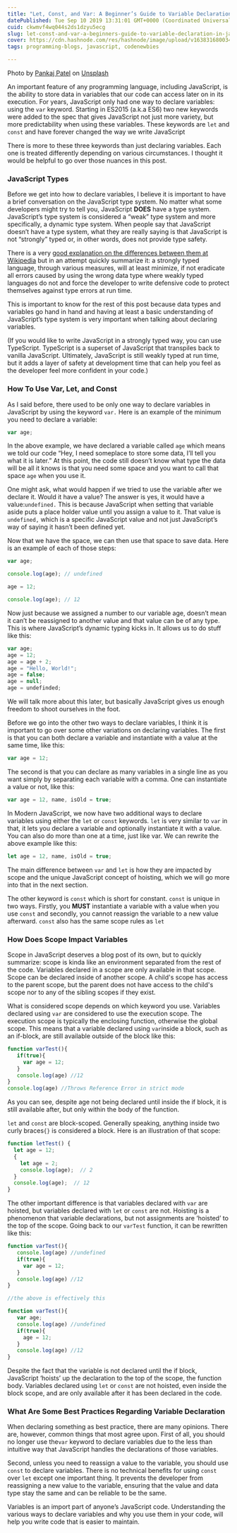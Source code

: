 ```yaml
---
title: "Let, Const, and Var: A Beginner’s Guide to Variable Declaration in JavaScript"
datePublished: Tue Sep 10 2019 13:31:01 GMT+0000 (Coordinated Universal Time)
cuid: ckwmvf4wq044s2ds1dzyu5ecg
slug: let-const-and-var-a-beginners-guide-to-variable-declaration-in-javascript-3486d6a4dfd5
cover: https://cdn.hashnode.com/res/hashnode/image/upload/v1638316800349/GB0of-sum.jpeg
tags: programming-blogs, javascript, codenewbies

---
```


Photo by [Pankaj Patel](https://unsplash.com/@pankajpatel?utm_source=medium&utm_medium=referral) on [Unsplash](https://unsplash.com?utm_source=medium&utm_medium=referral)

An important feature of any programming language, including JavaScript, is the ability to store data in variables that our code can access later on in its execution. For years, JavaScript only had one way to declare variables: using the `var` keyword. Starting in ES2015 (a.k.a ES6) two new keywords were added to the spec that gives JavaScript not just more variety, but more predictability when using these variables. These keywords are `let` and `const` and have forever changed the way we write JavaScript

There is more to these three keywords than just declaring variables. Each one is treated differently depending on various circumstances. I thought it would be helpful to go over those nuances in this post.

### JavaScript Types

Before we get into how to declare variables, I believe it is important to have a brief conversation on the JavaScript type system. No matter what some developers might try to tell you, JavaScript **DOES** have a type system. JavaScript’s type system is considered a “weak” type system and more specifically, a dynamic type system. When people say that JavaScript doesn’t have a type system, what they are really saying is that JavaScript is not “strongly” typed or, in other words, does not provide type safety.

There is a very [good explanation on the differences between them at Wikipedia](https://en.wikipedia.org/wiki/Strong_and_weak_typing) but in an attempt quickly summarize it: a strongly typed language, through various measures, will at least minimize, if not eradicate all errors caused by using the wrong data type where weakly typed languages do not and force the developer to write defensive code to protect themselves against type errors at run time.

This is important to know for the rest of this post because data types and variables go hand in hand and having at least a basic understanding of JavaScript’s type system is very important when talking about declaring variables.

(If you would like to write JavaScript in a strongly typed way, you can use TypeScript. TypeScript is a superset of JavaScript that transpiles back to vanilla JavaScript. Ultimately, JavaScript is still weakly typed at run time, but it adds a layer of safety at development time that can help you feel as the developer feel more confident in your code.)

### How To Use Var, Let, and Const

As I said before, there used to be only one way to declare variables in JavaScript by using the keyword `var.` Here is an example of the minimum you need to declare a variable:

```javascript
var age;
```

In the above example, we have declared a variable called `age` which means we told our code “Hey, I need someplace to store some data, I’ll tell you what it is later.” At this point, the code still doesn’t know what type the data will be all it knows is that you need some space and you want to call that space `age` when you use it.

One might ask, what would happen if we tried to use the variable after we declare it. Would it have a value? The answer is yes, it would have a value:`undefined.` This is because JavaScript when setting that variable aside puts a place holder value until you assign a value to it. That value is `undefined,` which is a specific JavaScript value and not just JavaScript’s way of saying it hasn’t been defined yet.

Now that we have the space, we can then use that space to save data. Here is an example of each of those steps:

```javascript
var age;

console.log(age); // undefined

age = 12;

console.log(age); // 12
```

Now just because we assigned a number to our variable age, doesn’t mean it can’t be reassigned to another value and that value can be of any type. This is where JavaScript’s dynamic typing kicks in. It allows us to do stuff like this:

```javascript
var age;  
age = 12;  
age = age + 2;  
age = "Hello, World!";  
age = false;  
age = null;  
age = undefinded;
```

We will talk more about this later, but basically JavaScript gives us enough freedom to shoot ourselves in the foot.

Before we go into the other two ways to declare variables, I think it is important to go over some other variations on declaring variables. The first is that you can both declare a variable and instantiate with a value at the same time, like this:

```javascript
var age = 12;
```

The second is that you can declare as many variables in a single line as you want simply by separating each variable with a comma. One can instantiate a value or not, like this:

```javascript
var age = 12, name, isOld = true;
```

In Modern JavaScript, we now have two additional ways to declare variables using either the `let` or `const` keywords. `let` is very similar to `var` in that, it lets you declare a variable and optionally instantiate it with a value. You can also do more than one at a time, just like var. We can rewrite the above example like this:

```javascript
let age = 12, name, isOld = true;
```

The main difference between `var` and `let` is how they are impacted by scope and the unique JavaScript concept of hoisting, which we will go more into that in the next section.

The other keyword is `const` which is short for constant. `const` is unique in two ways. Firstly, you **MUST** instantiate a variable with a value when you use `const` and secondly, you cannot reassign the variable to a new value afterward. `const` also has the same scope rules as `let`

### How Does Scope Impact Variables

Scope in JavaScript deserves a blog post of its own, but to quickly summarize: scope is kinda like an environment separated from the rest of the code. Variables declared in a scope are only available in that scope. Scope can be declared inside of another scope. A child's scope has access to the parent scope, but the parent does not have access to the child's scope nor to any of the sibling scopes if they exist.

What is considered scope depends on which keyword you use. Variables declared using `var` are considered to use the execution scope. The execution scope is typically the enclosing function, otherwise the global scope. This means that a variable declared using `var`inside a block, such as an if-block, are still available outside of the block like this:

```javascript
function varTest(){  
   if(true){  
     var age = 12;  
   }  
   console.log(age) //12  
}  
console.log(age) //Throws Reference Error in strict mode
```

As you can see, despite age not being declared until inside the if block, it is still available after, but only within the body of the function.

`let` and `const` are block-scoped. Generally speaking, anything inside two curly braces`{}` is considered a block. Here is an illustration of that scope:

```javascript
function letTest() {  
  let age = 12;  
  {  
    let age = 2;   
    console.log(age);  // 2  
  }  
  console.log(age);  // 12  
}
```

The other important difference is that variables declared with `var` are hoisted, but variables declared with `let` or `const` are not. Hoisting is a phenomenon that variable declarations, but not assignments are ‘hoisted’ to the top of the scope. Going back to our `varTest` function, it can be rewritten like this:

```javascript
function varTest(){  
   console.log(age) //undefined  
   if(true){  
     var age = 12;  
   }  
   console.log(age) //12  
}

//the above is effectively this

function varTest(){  
   var age;  
   console.log(age) //undefined  
   if(true){  
     age = 12;  
   }  
   console.log(age) //12  
}
```

Despite the fact that the variable is not declared until the if block, JavaScript ‘hoists’ up the declaration to the top of the scope, the function body. Variables declared using `let` or `const` are not hoisted, even inside the block scope, and are only available after it has been declared in the code.

### What Are Some Best Practices Regarding Variable Declaration

When declaring something as best practice, there are many opinions. There are, however, common things that most agree upon. First of all, you should no longer use the`var` keyword to declare variables due to the less than intuitive way that JavaScript handles the declarations of those variables.

Second, unless you need to reassign a value to the variable, you should use `const` to declare variables. There is no technical benefits for using `const` over `let` except one important thing. It prevents the developer from reassigning a new value to the variable, ensuring that the value and data type stay the same and can be reliable to be the same.

Variables is an import part of anyone’s JavaScript code. Understanding the various ways to declare variables and why you use them in your code, will help you write code that is easier to maintain.